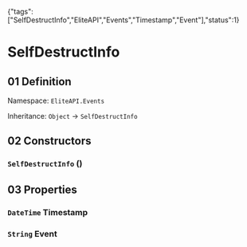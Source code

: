 {"tags":["SelfDestructInfo","EliteAPI","Events","Timestamp","Event"],"status":1}

# SelfDestructInfo

## 01 Definition

Namespace: `EliteAPI.Events`

Inheritance: `Object` → `SelfDestructInfo`

## 02 Constructors

### `SelfDestructInfo` ()

## 03 Properties

### `DateTime` Timestamp

### `String` Event

